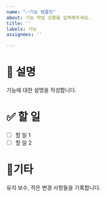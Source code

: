 ```yaml
---
name: "✅기능 템플릿"
about: 기능 작업 상황을 입력해주세요.
title: ''
labels: 기능
assignees: ''

---
```


# 📝 설명
기능에 대한 설명을 작성합니다.

#  ✅ 할 일
- [ ] 할 일 1
- [ ] 할 일 2

# 🔧기타
유지 보수, 작은 변경 사항들을 기록합니다.

